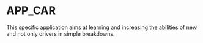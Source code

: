 # APP_CAR
This specific application aims at learning and increasing the abilities of new and not only drivers in simple breakdowns.

